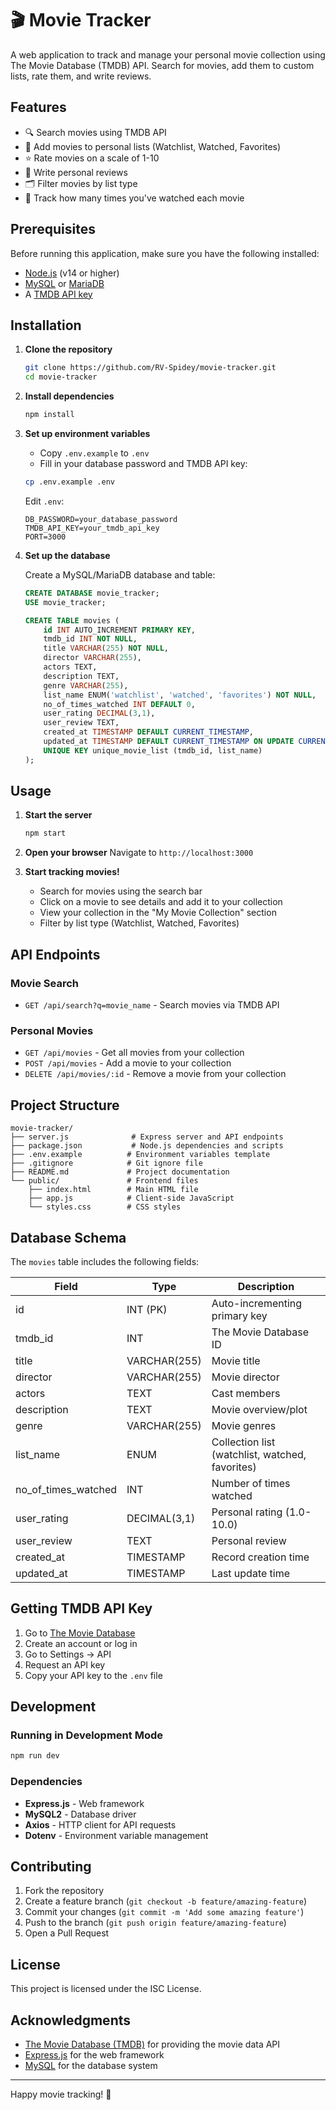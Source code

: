 # 🎬 Movie Tracker

A web application to track and manage your personal movie collection using The Movie Database (TMDB) API. Search for movies, add them to custom lists, rate them, and write reviews.

## Features

- 🔍 Search movies using TMDB API
- 📝 Add movies to personal lists (Watchlist, Watched, Favorites)
- ⭐ Rate movies on a scale of 1-10
- 📖 Write personal reviews
- 🗂️ Filter movies by list type
- 🎯 Track how many times you've watched each movie

## Prerequisites

Before running this application, make sure you have the following installed:

- [Node.js](https://nodejs.org/) (v14 or higher)
- [MySQL](https://www.mysql.com/) or [MariaDB](https://mariadb.org/)
- A [TMDB API key](https://www.themoviedb.org/settings/api)

## Installation

1. **Clone the repository**
   ```bash
   git clone https://github.com/RV-Spidey/movie-tracker.git
   cd movie-tracker
   ```

2. **Install dependencies**
   ```bash
   npm install
   ```

3. **Set up environment variables**
   - Copy `.env.example` to `.env`
   - Fill in your database password and TMDB API key:
   ```bash
   cp .env.example .env
   ```
   
   Edit `.env`:
   ```
   DB_PASSWORD=your_database_password
   TMDB_API_KEY=your_tmdb_api_key
   PORT=3000
   ```

4. **Set up the database**
   
   Create a MySQL/MariaDB database and table:
   ```sql
   CREATE DATABASE movie_tracker;
   USE movie_tracker;
   
   CREATE TABLE movies (
       id INT AUTO_INCREMENT PRIMARY KEY,
       tmdb_id INT NOT NULL,
       title VARCHAR(255) NOT NULL,
       director VARCHAR(255),
       actors TEXT,
       description TEXT,
       genre VARCHAR(255),
       list_name ENUM('watchlist', 'watched', 'favorites') NOT NULL,
       no_of_times_watched INT DEFAULT 0,
       user_rating DECIMAL(3,1),
       user_review TEXT,
       created_at TIMESTAMP DEFAULT CURRENT_TIMESTAMP,
       updated_at TIMESTAMP DEFAULT CURRENT_TIMESTAMP ON UPDATE CURRENT_TIMESTAMP,
       UNIQUE KEY unique_movie_list (tmdb_id, list_name)
   );
   ```

## Usage

1. **Start the server**
   ```bash
   npm start
   ```

2. **Open your browser**
   Navigate to `http://localhost:3000`

3. **Start tracking movies!**
   - Search for movies using the search bar
   - Click on a movie to see details and add it to your collection
   - View your collection in the "My Movie Collection" section
   - Filter by list type (Watchlist, Watched, Favorites)

## API Endpoints

### Movie Search
- `GET /api/search?q=movie_name` - Search movies via TMDB API

### Personal Movies
- `GET /api/movies` - Get all movies from your collection
- `POST /api/movies` - Add a movie to your collection
- `DELETE /api/movies/:id` - Remove a movie from your collection

## Project Structure

```
movie-tracker/
├── server.js              # Express server and API endpoints
├── package.json           # Node.js dependencies and scripts
├── .env.example          # Environment variables template
├── .gitignore            # Git ignore file
├── README.md             # Project documentation
└── public/               # Frontend files
    ├── index.html        # Main HTML file
    ├── app.js            # Client-side JavaScript
    └── styles.css        # CSS styles
```

## Database Schema

The `movies` table includes the following fields:

| Field | Type | Description |
|-------|------|-------------|
| id | INT (PK) | Auto-incrementing primary key |
| tmdb_id | INT | The Movie Database ID |
| title | VARCHAR(255) | Movie title |
| director | VARCHAR(255) | Movie director |
| actors | TEXT | Cast members |
| description | TEXT | Movie overview/plot |
| genre | VARCHAR(255) | Movie genres |
| list_name | ENUM | Collection list (watchlist, watched, favorites) |
| no_of_times_watched | INT | Number of times watched |
| user_rating | DECIMAL(3,1) | Personal rating (1.0-10.0) |
| user_review | TEXT | Personal review |
| created_at | TIMESTAMP | Record creation time |
| updated_at | TIMESTAMP | Last update time |

## Getting TMDB API Key

1. Go to [The Movie Database](https://www.themoviedb.org/)
2. Create an account or log in
3. Go to Settings → API
4. Request an API key
5. Copy your API key to the `.env` file

## Development

### Running in Development Mode
```bash
npm run dev
```

### Dependencies
- **Express.js** - Web framework
- **MySQL2** - Database driver
- **Axios** - HTTP client for API requests
- **Dotenv** - Environment variable management

## Contributing

1. Fork the repository
2. Create a feature branch (`git checkout -b feature/amazing-feature`)
3. Commit your changes (`git commit -m 'Add some amazing feature'`)
4. Push to the branch (`git push origin feature/amazing-feature`)
5. Open a Pull Request

## License

This project is licensed under the ISC License.

## Acknowledgments

- [The Movie Database (TMDB)](https://www.themoviedb.org/) for providing the movie data API
- [Express.js](https://expressjs.com/) for the web framework
- [MySQL](https://www.mysql.com/) for the database system

---

Happy movie tracking! 🍿
